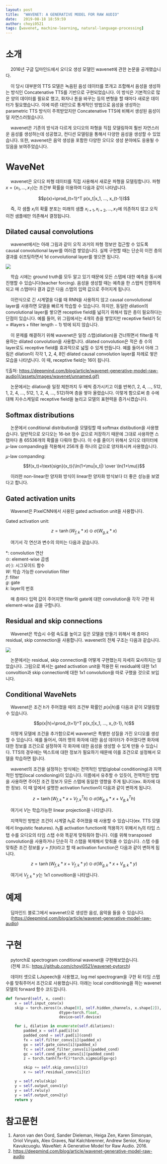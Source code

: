 ```yaml
---
layout: post
title:  "WAVENET: A GENERATIVE MODEL FOR RAW AUDIO"
date:   2019-08-18 18:59:59
author: choyi0521
tags: [wavenet, machine-learning, natural-language-processing]
---
```


# 소개
&nbsp;&nbsp;&nbsp;&nbsp;2016년 구글 딥마인드에서 오디오 생성 모델인 wavenet에 관한 논문을 공개했습니다.

&nbsp;&nbsp;&nbsp;&nbsp;이 당시 대부분의 TTS 모델은 녹음된 음성 데이터를 쪼개고 조합해서 음성을 생성하는 방식인 Concatenative TTS를 기반으로 구현되었습니다. 이 방식은 기본적으로 많은 양의 데이터를 필요로 했고, 화자나 톤을 바꾸는 등의 변형을 할 때마다 새로운 데이터가 필요했습니다. 이에 따른 대안으로 통계적인 방법으로 음성을 생성하는 parametric TTS 방식이 주목받았지만 Concatenative TTS에 비해서 생성된 음성이 덜 자연스러웠습니다.

&nbsp;&nbsp;&nbsp;&nbsp;wavenet은 기존의 방식과 다르게 오디오의 파형을 직접 모델링하여 훨씬 자연스러운 음성를 생성하는데 성공했고, 컨디션 모델링을 통해서 다양한 음성을 생성할 수 있었습니다. 또한, wavenet은 음악 생성을 포함한 다양한 오디오 생성 분야에도 응용될 수 있음을 보여주었습니다.

# WaveNet
&nbsp;&nbsp;&nbsp;&nbsp;wavenet은 오디오 파형 데이터를 직접 사용해서 새로운 파형을 모델링합니다. 파형 $x=\{x_1, ..., x_T\}$는 조건부 확률을 이용하여 다음과 같이 나타냅니다.

$$p(x)=\prod_{t=1}^T p(x_t|x_1, ..., x_{t-1})$$

&nbsp;&nbsp;&nbsp;&nbsp;즉, 각 샘플 $x_i$의 확률 분포는 미래의 샘플 $x_{i+1}, x_{i+2}, ..., x_T$에 의존하지 않고 오직 이전 샘플에만 의존해서 결정됩니다. 

## Dilated causal convolutions
&nbsp;&nbsp;&nbsp;&nbsp;wavenet에서는 아래 그림과 같이 오직 과거의 파형 정보만 접근할 수 있도록 causal convolutional layer를 여러겹 쌓았습니다. 실제 구현할 때는 단순히 이전 층의 결과를 쉬프팅하면서 1d convolutional layer를 쌓으면 됩니다.

![](/assets/images/wavenet/ccl.PNG)

&nbsp;&nbsp;&nbsp;&nbsp;학습 시에는 ground truth를 모두 알고 있기 때문에 모든 스탭에 대한 예측을 동시에 진행할 수 있습니다(teacher forcing). 음성을 생성할 때는 예측을 한 스탭씩 진행하게 되고 매 스탭마다 결과 값은 다음 스탭의 입력 값으로 주어지게 됩니다. 

&nbsp;&nbsp;&nbsp;&nbsp;이런식으로 긴 시계열을 다룰 때 RNN을 사용하지 않고 causal convolutional layer를 사용하면 모델을 빠르게 학습할 수 있습니다. 하지만, 동일한 dilation의 convolutional layer를 쌓으면 receptive field를 넓히기 위해서 많은 층이 필요하다는 단점이 있습니다. 예를 들어, 위 그림에서는 4개의 층을 쌓았지만 receptive field가 $5(=\text{\#layers}+\text{filter length}-1)$ 밖에 되지 않습니다.

&nbsp;&nbsp;&nbsp;&nbsp;이 문제를 해결하기 위해 wavenet은 일정 스탭(dilation)을 건너뛰면서 filter를 적용하는 dilated convolution을 사용합니다. dilated convolution은 적은 층 수의 layer로도 receptive field를 효과적으로 넓힐 수 있게 만듭니다. 예를 들어서 아래 그림은 dilation이 각각 1, 2, 4, 8인 dilated causal convolution layer를 차례로 쌓은 모습을 나타냅니다. 이 때, receptive field는 16이 됩니다.

<!--![](/assets/images/wavenet/dcl.PNG)-->
![출처: https://deepmind.com/blog/article/wavenet-generative-model-raw-audio](/assets/images/wavenet/unnamed.gif)

&nbsp;&nbsp;&nbsp;&nbsp;논문에서는 dilation을 일정 제한까지 두 배씩 증가시키고 이를 반복(1, 2, 4, ..., 512, 1, 2, 4, ..., 512, 1, 2, 4, ..., 512)하며 층을 쌓아 올렸습니다. 이렇게 함으로써 층 수에 대해 지수스케일로 receptive field을 늘리고 모델의 표현력을 증가시켰습니다.

## Softmax distributions

&nbsp;&nbsp;&nbsp;&nbsp;논문에서 conditional distribution을 모델링할 때 softmax distibution을 사용했습니다. 일반적으로 오디오는 16-bit 정수 값으로 저장하기 때문에 그대로 사용하면 스탭마다 총 65536개의 확률을 다뤄야 합니다. 이 수를 줄이기 위해서 오디오 데이터에 $\mu$-law companding을 적용해서 256개 중 하나의 값으로 양자화시켜 사용했습니다.

$\mu$-law companding:

$$f(x_t)=\text{sign}(x_t){\ln(1+\mu|x_t|) \over \ln(1+\mu)}$$

&nbsp;&nbsp;&nbsp;&nbsp;이러한 non-linear한 양자화 방식이 linear한 양자화 방식보다 더 좋은 성능을 보였다고 합니다.

## Gated activation units

&nbsp;&nbsp;&nbsp;&nbsp;Wavenet은 PixelCNN에서 사용된 gated activation unit을 사용합니다.

Gated activation unit:

$$z=\tanh(W_{f,k}*x)\odot\sigma(W_{g,k}*x)$$

&nbsp;&nbsp;&nbsp;&nbsp;여기서 각 연산과 변수의 의미는 다음과 같습니다.

*: convolution 연산  
$\odot$: element-wise 곱셈  
$\sigma(\cdot)$: 시그모이드 함수  
$W$: 학습 가능한 convolution filter  
$f$: filter  
$g$: gate  
$k$: layer의 번호  

&nbsp;&nbsp;&nbsp;&nbsp;매 층마다 입력 값이 주어지면 filter와 gate에 대한 convolution을 각각 구한 뒤 element-wise 곱을 구합니다.

## Residual and skip connections

&nbsp;&nbsp;&nbsp;&nbsp;Wavenet은 학습시 수렴 속도를 높이고 깊은 모델을 만들기 위해서 매 층마다 residual, skip connection을 사용합니다. wavenet의 전체 구조는 다음과 같습니다.

![](/assets/images/wavenet/arch.PNG)

&nbsp;&nbsp;&nbsp;&nbsp;논문에서는 residual, skip connection를 어떻게 구현했는지 자세히 묘사하지는 않았습니다. 그림으로 봐서는 gated activation unit을 적용한 뒤 residual에 대한 1x1 convoltion과 skip connection에 대한 1x1 convolution을 따로 구했을 것으로 보입니다.

## Conditional WaveNets

&nbsp;&nbsp;&nbsp;&nbsp;Wavenet은 조건 $h$가 주어졌을 때의 조건부 확률인 $p(x|h)$를 다음과 같이 모델링할 수 있습니다.

$$p(x|h)=\prod_{t=1}^T p(x_t|x_1, ..., x_{t-1}, h)$$

&nbsp;&nbsp;&nbsp;&nbsp;이렇게 모델에 조건을 추가함으로써 wavenet은 특별한 성질을 가진 오디오를 생성할 수 있습니다. 예를 들어서, 여러 명의 화자에 대한 음성 데이터가 주어졌다면 화자에 대한 정보를 조건으로 설정하여 각 화자에 대한 음성을 생성할 수 있게 만들 수 있습니다. TTS의 경우에는 텍스트에 대한 정보가 필요하기 때문에 이를 조건으로 설정해서 모델을 학습하면 됩니다.

&nbsp;&nbsp;&nbsp;&nbsp;wavenet의 조건을 설정하는 방식에는 전역적인 방법(global conditioning)과 지역적인 방법(local condioning)이 있습니다. 이름에서 유추할 수 있듯이, 전역적인 방법을 사용하면 주어진 조건 정보가 모든 스탭에 동일한 영향을 주게 됩니다(ex. 화자에 대한 정보). 이 때 앞에서 설명한 activation function이 다음과 같이 변하게 됩니다.

$$z=\tanh(W_{f,k}*x+V_{f,k}^T h)\odot\sigma(W_{g,k}*x+V_{g,k}^T h)$$

&nbsp;&nbsp;&nbsp;&nbsp;여기서 $V$는 학습가능한 linear projection을 나타냅니다.

 &nbsp;&nbsp;&nbsp;&nbsp;지역적인 방법은 조건이 시계열 $h_t$로 주어졌을 때 사용할 수 있습니다(ex. TTS 모델에서 linguistic features). $h_t$를 activation function에 적용하기 위해서 $h_t$의 타입 스탭 수를 오디오의 타임 스탭 수와 똑같게 맞춰줘야 합니다. 이를 위해 transposed convolution을 사용하거나 단순히 각 스탭을 복제해서 맞춰줄 수 있습니다. 스탭 수를 맞춰준 조건 정보를 $y=f(h)$라고 할 때 activation function은 다음과 같이 변하게 됩니다.

 $$z=\tanh(W_{f,k}*x+V_{f,k}*y)\odot\sigma(W_{g,k}*x+V_{g,k}*y)$$

 &nbsp;&nbsp;&nbsp;&nbsp;여기서 $V_{f,k}*y$는 1x1 convoltion을 나타냅니다.

# 예제

&nbsp;&nbsp;&nbsp;&nbsp;딥마인드 블로그에서 wavenet으로 생성한 음성, 음악을 들을 수 있습니다.  
&nbsp;&nbsp;&nbsp;&nbsp;(https://deepmind.com/blog/article/wavenet-generative-model-raw-audio)

# 구현

&nbsp;&nbsp;&nbsp;&nbsp;pytorch로 spectrogram conditional wavenet을 구현해보았습니다.  
&nbsp;&nbsp;&nbsp;&nbsp;(전체 코드: https://github.com/choyi0521/wavenet-pytorch)

&nbsp;&nbsp;&nbsp;&nbsp;데이터 셋으로 LJspeech을 사용했고, log mel spectrogram을 구한 뒤 타임 스탭 수를 맞춰주어서 조건으로 사용했습니다. 아래는 local conditioning을 하는 wavenet 모델의 forward 함수 코드입니다.
```python
def forward(self, x, cond):
    x = self.input_conv(x)
    skip = torch.zeros((x.shape[0], self.hidden_channels, x.shape[2]),
                        dtype=torch.float,
                        device=self.device)

    for i, dilation in enumerate(self.dilations):
        padded_x = self.pad[i](x)
        padded_cond = self.pad[i](cond)
        fx = self.filter_convs[i](padded_x)
        gx = self.gate_convs[i](padded_x)
        fc = self.cond_filter_convs[i](padded_cond)
        gc = self.cond_gate_convs[i](padded_cond)
        z = torch.tanh(fx+fc)*torch.sigmoid(gx+gc)

        skip += self.skip_convs[i](z)
        x += self.residual_convs[i](z)

    y = self.relu(skip)
    y = self.output_conv1(y)
    y = self.relu(y)
    y = self.output_conv2(y)
    return y
```


# 참고문헌

1. Aaron van den Oord, Sander Dieleman, Heiga Zen, Karen Simonyan, Oriol Vinyals, Alex Graves, Nal Kalchbrenner, Andrew Senior, Koray Kavukcuoglu. WaveNet: A Generative Model for Raw Audio. 2016.
2. https://deepmind.com/blog/article/wavenet-generative-model-raw-audio
